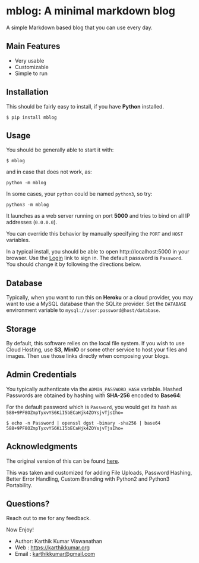 # mblog: A minimal markdown blog

A simple Markdown based blog that you can use every day.

## Main Features

- Very usable
- Customizable
- Simple to run

## Installation

This should be fairly easy to install, if you have **Python**
installed.

```shell
$ pip install mblog
```
## Usage

You should be generally able to start it with:

```shell
$ mblog
```

and in case that does not work, as:

```shell
python -m mblog
```

In some cases, your `python` could be named `python3`, so try:

```shell
python3 -m mblog
```

It launches as a web server running on port **5000** and tries to bind on all IP addresses (`0.0.0.0`).

You can override this behavior by manually specifying the `PORT` and `HOST` variables.

In a typical install, you should be able to open http://localhost:5000 in your browser. Use the [Login](/login)
link to sign in. The default password is `Password`. You should change it by following the directions
below.

## Database

Typically, when you want to run this on **Heroku** or a cloud provider, you may
want to use a MySQL database than the SQLite provider. Set the `DATABASE` environment
variable to `mysql://user:password@host/database`.

## Storage

By default, this software relies on the local file system. If you wish to use Cloud Hosting,
use **S3**, **MinIO** or some other service to host your files and images. Then use those
links directly when composing your blogs.

## Admin Credentials

You typically authenticate via the `ADMIN_PASSWORD_HASH` variable. Hashed Passwords
are obtained by hashing with **SHA-256** encoded to **Base64**:

For the default password which is `Password`, you would get its hash
as `588+9PF8OZmpTyxvYS6KiI5bECaHjk4ZOYsjvTjsIho=`

```shell
$ echo -n Password | openssl dgst -binary -sha256 | base64
588+9PF8OZmpTyxvYS6KiI5bECaHjk4ZOYsjvTjsIho=
```

## Acknowledgments

The original version of this can be found [here](<https://github.com/coleifer/peewee>).

This was taken and customized for adding File Uploads, Password Hashing, Better
Error Handling, Custom Branding with Python2 and Python3 Portability.

## Questions?

Reach out to me for any feedback.

Now Enjoy!

* Author: Karthik Kumar Viswanathan
* Web   : https://karthikkumar.org
* Email : karthikkumar@gmail.com
